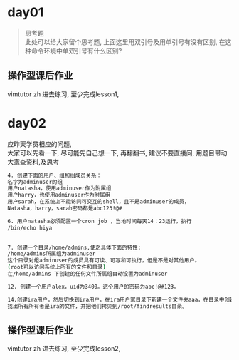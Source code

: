 # day01
> 思考题<br>
此处可以给大家留个思考题, 上面这里用双引号及用单引号有没有区别, 在这种命令环境中单双引号有什么区别?

## 操作型课后作业
vimtutor zh
进去练习, 至少完成lesson1,

# day02

应昨天学员相应的问题, 
<br>大家可以先看一下, 尽可能先自己想一下, 再翻翻书, 建议不要直接问, 用题目带动大家查资料,及思考
```bash
4. 创建下面的用户、组和组成员关系： 
名字为adminuser的组 
用户natasha，使用adminuser作为附属组 
用户harry，也使用adminuser作为附属组 
用户sarah，在系统上不能访问可交互的shell，且不是adminuser的成员， 
Natasha，harry，sarah密码都是abc123!@# 

6. 用户natasha必须配置一个cron job ，当地时间每天14：23运行，执行 
/bin/echo hiya

 
7. 创建一个目录/home/admins,使之具体下面的特性: 
/home/admins所属组为adminuser 
这个目录对组adminuser的成员具有可读、可写和可执行，但是不是对其他用户。 
(root可以访问系统上所有的文件和目录) 
在/home/admins 下创建的任何文件所属组自动设置为adminuser 

12. 创建一个用户alex，uid为3400。这个用户的密码为abc!@#123。

14.创建ira用户，然后切换到ira用户，在ira用户家目录下新建一个文件夹aaa，在目录中创建三个文件a1,b1,c1，退出ira用户。
找出所有所有者是ira的文件，并把他们拷贝到/root/findresults目录。 

```
## 操作型课后作业
vimtutor zh
进去练习, 至少完成lesson2,
